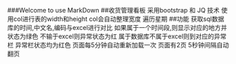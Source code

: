 ###Welcome to use MarkDown
##收货管理看板
	采用bootstrap 和  JQ 技术
	使用col进行表的width和height   col会自动整理宽度 
	遍历星期
##功能
	获取sql数据库的时间,中文名,编码与excel进行对比
	如果属于一个时间段,则显示对应的地方并状态为绿色
	不输于excel则异常状态为红
	属于数据库不属于excel则到对应的异常栏    异常栏状态均为红色
	页面每5分钟自动重新加载一次
	页面有2页   5秒钟间隔自动翻页
		